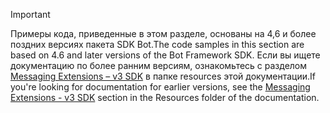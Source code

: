 > [!Important]
> <span data-ttu-id="25a1e-101">Примеры кода, приведенные в этом разделе, основаны на 4,6 и более поздних версиях пакета SDK Bot.</span><span class="sxs-lookup"><span data-stu-id="25a1e-101">The code samples in this section are based on 4.6 and later versions of the Bot Framework SDK.</span></span> <span data-ttu-id="25a1e-102">Если вы ищете документацию по более ранним версиям, ознакомьтесь с разделом [Messaging Extensions – v3 SDK](~/resources/messaging-extension-v3/messaging-extensions-overview.md) в папке resources этой документации.</span><span class="sxs-lookup"><span data-stu-id="25a1e-102">If you're looking for documentation for earlier versions, see the [Messaging Extensions - v3 SDK](~/resources/messaging-extension-v3/messaging-extensions-overview.md) section in the Resources folder of the documentation.</span></span>
